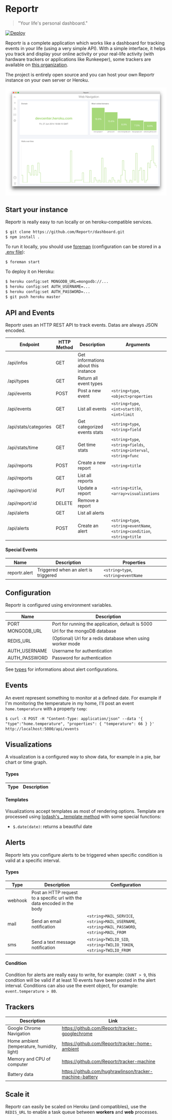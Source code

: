 Reportr
=========

> "Your life's personal dashboard."

[![Deploy](https://www.herokucdn.com/deploy/button.png)](https://heroku.com/deploy)

Reportr is a complete application which works like a dashboard for tracking events in your life (using a very simple API). With a simple interface, it helps you track and display your online activity or your real-life activity (with hardware trackers or applications like Runkeeper), some trackers are available on [this organization](https://github.com/Reportr).

The project is entirely open source and you can host your own Reportr instance on your own server or Heroku. 

[![Screen Preview](./preview.png)](./preview.png)

## Start your instance

Reportr is really easy to run locally or on heroku-compatible services.

```
$ git clone https://github.com/Reportr/dashboard.git
$ npm install .
```

To run it locally, you should use [foreman](http://ddollar.github.io/foreman/) (configuration can be stored in a [.env file](https://devcenter.heroku.com/articles/config-vars#local-setup)):

```
$ foreman start
```

To deploy it on Heroku:

```
$ heroku config:set MONGODB_URL=mongodb://...
$ heroku config:set AUTH_USERNAME=...
$ heroku config:set AUTH_PASSWORD=...
$ git push heroku master
```

## API and Events

Reportr uses an HTTP REST API to track events. Datas are always JSON encoded.

| Endpoint | HTTP Method | Description | Arguments |
| -------- | ----------- | ----------- | --------- |
| /api/infos | GET | Get informations about this instance |  |
| /api/types | GET | Return all event types |  |
| /api/events | POST | Post a new event | `<string>type`, `<object>properties` |
| /api/events | GET | List all events | `<string>type`, `<int>start(0)`, `<int>limit` |
| /api/stats/categories | GET | Get categorized events stats | `<string>type`,`<string>field` |
| /api/stats/time | GET | Get time stats | `<string>type`,`<string>fields`, `<string>interval`, `<string>func` |
| /api/reports | POST | Create a new report | `<string>title` |
| /api/reports | GET | List all reports |  |
| /api/report/:id | PUT | Update a report | `<string>title`, `<array>visualizations` |
| /api/report/:id | DELETE | Remove a report |  |
| /api/alerts | GET | List all alerts |  |
| /api/alerts | POST | Create an alert | `<string>type`, `<string>eventName`, `<string>condition`, `<string>title` |

#### Special Events

| Name | Description | Properties |
| ---- | ----------- | ---------- |
| reportr.alert | Triggered when an alert is triggered | `<string>type`, `<string>eventName` |


## Configuration

Reportr is configured using environment variables.

| Name | Description |
| ---- | ----------- |
| PORT | Port for running the application, default is 5000 |
| MONGODB_URL | Url for the mongoDB database |
| REDIS_URL | (Optional) Url for a redis database when using worker mode |
| AUTH_USERNAME | Username for authentication |
| AUTH_PASSWORD | Password for authentication |

See [types](#types) for informations about alert configurations.

## Events

An event represent something to monitor at a defined date. For example if I'm monitoring the temperature in my home, I'll post an event `home.temperature` with a property `temp`:

```
$ curl -X POST -H "Content-Type: application/json" --data '{ "type":"home.temperature", "properties": { "temperature": 66 } }' http://localhost:5000/api/events
```

## Visualizations

A visualization is a configured way to show data, for example in a pie, bar chart or time graph.

#### Types

| Type | Description |
| ---- | ----------- |

#### Templates

Visualizations accept templates as most of rendering options. Template are processed using [lodash's _.template method](http://lodash.com/docs#template) with some special functions:

- `$.date(date)`: returns a beautiful date

## Alerts

Reportr lets you configure alerts to be triggered when specific condition is valid at a specific interval.

#### Types

| Type | Description | Configuration |
| ---- | ----------- | ------------- |
| webhook | Post an HTTP request to a specific url with the data encoded in the body | |
| mail | Send an email notification | `<string>MAIL_SERVICE`, `<string>MAIL_USERNAME`, `<string>MAIL_PASSWORD`, `<string>MAIL_FROM` |
| sms | Send a text message notification | `<string>TWILIO_SID`, `<string>TWILIO_TOKEN`, `<string>TWILIO_FROM` |

#### Condition

Condition for alerts are really easy to write, for example: `COUNT > 9`, this condition will be valid if at least 10 events have been posted in the alert interval. Conditions can also use the event object, for example: `event.temperature > 80`.

## Trackers

| Description | Link |
| ---- | ----------- |
| Google Chrome Navigation | https://github.com/Reportr/tracker-googlechrome |
| Home ambient (temperature, humidity, light) | https://github.com/Reportr/tracker-home-ambient |
| Memory and CPU of computer | https://github.com/Reportr/tracker-machine |
| Battery data | https://github.com/hughrawlinson/tracker-machine-battery |

## Scale it

Reportr can easily be scaled on Heroku (and compatibles), use the `REDIS_URL` to enable a task queue between **workers** and **web** processes.


